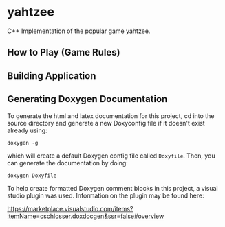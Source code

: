 # yahtzee

C++ Implementation of the popular game yahtzee. 

## How to Play (Game Rules)

## Building Application

## Generating Doxygen Documentation

To generate the html and latex documentation for this project, cd into the source directory and generate a new Doxyconfig file if it doesn't exist already using:

`doxygen -g`

which will create a default Doxygen config file called `Doxyfile`. Then, you can generate the documentation by doing:

`doxygen Doxyfile`

To help create formatted Doxygen comment blocks in this project, a visual studio plugin was used. Information on the plugin may be found here:

https://marketplace.visualstudio.com/items?itemName=cschlosser.doxdocgen&ssr=false#overview 
